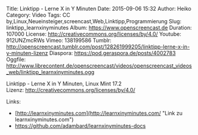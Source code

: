 Title: Linktipp - Lerne X in Y Minuten
Date: 2015-09-06 15:32
Author: Heiko
Category: Video
Tags: CC by,Linux,Neueinsteiger,screencast,Web,Linktipp,Programmierung
Slug: linktipp_learnxinyminutes
Album: https://www.openscreencast.de
Duration: 107000
License: http://creativecommons.org/licenses/by/4.0/
Youtube: 912UNZmcRWs
Vimeo: 138199586
Tumblr: http://openscreencast.tumblr.com/post/128261999205/linktipp-lerne-x-in-y-minuten-lizenz
Diaspora: https://pod.geraspora.de/posts/4002783
Oggfile: http://www.librecontent.de/openscreencast/videos/openscreencast_videos_web/linktipp_learnxinyminutes.ogg

Linktipp - Lerne X in Y Minuten, Linux Mint 17.2  
Lizenz: <http://creativecommons.org/licenses/by/4.0/>

Links:

  * [http://learnxinyminutes.com](http://learnxinyminutes.com/ "Link zu learnxinyminutes.com")
  * <https://github.com/adambard/learnxinyminutes-docs>

